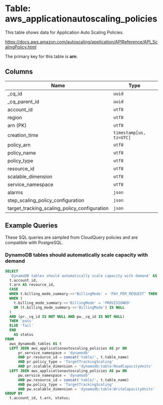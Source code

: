 # Table: aws_applicationautoscaling_policies

This table shows data for Application Auto Scaling Policies.

https://docs.aws.amazon.com/autoscaling/application/APIReference/API_ScalingPolicy.html

The primary key for this table is **arn**.

## Columns

| Name          | Type          |
| ------------- | ------------- |
|_cq_id|`uuid`|
|_cq_parent_id|`uuid`|
|account_id|`utf8`|
|region|`utf8`|
|arn (PK)|`utf8`|
|creation_time|`timestamp[us, tz=UTC]`|
|policy_arn|`utf8`|
|policy_name|`utf8`|
|policy_type|`utf8`|
|resource_id|`utf8`|
|scalable_dimension|`utf8`|
|service_namespace|`utf8`|
|alarms|`json`|
|step_scaling_policy_configuration|`json`|
|target_tracking_scaling_policy_configuration|`json`|

## Example Queries

These SQL queries are sampled from CloudQuery policies and are compatible with PostgreSQL.

### DynamoDB tables should automatically scale capacity with demand

```sql
SELECT
  'DynamoDB tables should automatically scale capacity with demand' AS title,
  t.account_id,
  t.arn AS resource_id,
  CASE
  WHEN t.billing_mode_summary->>'BillingMode' = 'PAY_PER_REQUEST' THEN 'pass'
  WHEN (
    t.billing_mode_summary->>'BillingMode' = 'PROVISIONED'
    OR (t.billing_mode_summary->>'BillingMode') IS NULL
  )
  AND (pr._cq_id IS NOT NULL AND pw._cq_id IS NOT NULL)
  THEN 'pass'
  ELSE 'fail'
  END
    AS status
FROM
  aws_dynamodb_tables AS t
  LEFT JOIN aws_applicationautoscaling_policies AS pr ON
      pr.service_namespace = 'dynamodb'
      AND pr.resource_id = concat('table/', t.table_name)
      AND pr.policy_type = 'TargetTrackingScaling'
      AND pr.scalable_dimension = 'dynamodb:table:ReadCapacityUnits'
  LEFT JOIN aws_applicationautoscaling_policies AS pw ON
      pw.service_namespace = 'dynamodb'
      AND pw.resource_id = concat('table/', t.table_name)
      AND pw.policy_type = 'TargetTrackingScaling'
      AND pw.scalable_dimension = 'dynamodb:table:WriteCapacityUnits'
GROUP BY
  t.account_id, t.arn, status;
```


